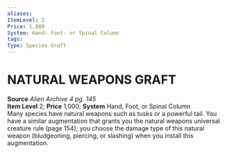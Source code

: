 ```yaml
---
aliases: 
ItemLevel: 2
Price: 1,000
System: Hand- Foot- or Spinal Column  
tags: 
Type: Species Graft
---
```

# NATURAL WEAPONS GRAFT
**Source** _Alien Archive 4 pg. 145_  
**Item Level** 2; **Price** 1,000; **System** Hand, Foot, or Spinal Column  
Many species have natural weapons such as tusks or a powerful tail. You have a similar augmentation that grants you the natural weapons universal creature rule (page 154); you choose the damage type of this natural weapon (bludgeoning, piercing, or slashing) when you install this augmentation.